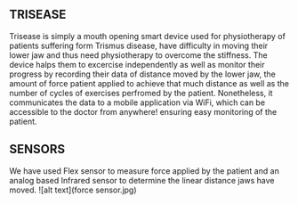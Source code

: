 ## TRISEASE
Trisease is simply a mouth opening smart device used for physiotherapy of patients suffering form Trismus disease, have difficulty in moving their lower jaw and thus need physiotherapy to overcome the stiffness.
The device halps them to excercise independently as well as monitor their progress by recording their data of distance moved by the lower jaw, the amount of force patient applied to achieve that much distance as well as 
the number of cycles of exercises perfromed by the patient.
Nonetheless, it communicates the data to a mobile application via WiFi, which can be accessible to the doctor from anywhere! ensuring easy monitoring of the patient.

## SENSORS
We have used Flex sensor to measure force applied by the patient and an analog based Infrared sensor to determine the linear distance jaws have moved.
![alt text](force sensor.jpg)
